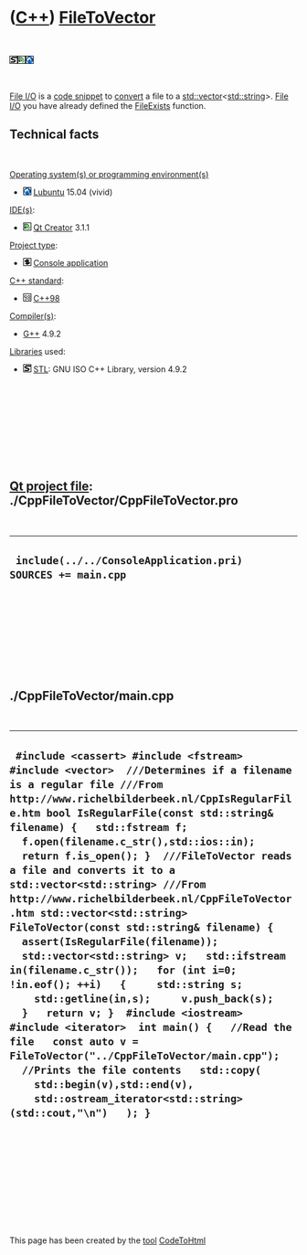 



 

 

 

 

 

([C++](Cpp.htm)) [FileToVector](CppFileToVector.htm)
====================================================

 

![STL](PicStl.png)![Qt
Creator](PicQtCreator.png)![Lubuntu](PicLubuntu.png)

 

[File I/O](CppFileIo.htm) is a [code snippet](CppCodeSnippets.htm) to
[convert](CppConvert.htm) a file to a
[std::vector](CppStdVector.htm)&lt;[std::string](CppStdString.htm)&gt;.
[File I/O](CppFileIo.htm) you have already defined the
[FileExists](CppFileExists.htm) function.

Technical facts
---------------

 

[Operating system(s) or programming environment(s)](CppOs.htm)

-   ![Lubuntu](PicLubuntu.png) [Lubuntu](CppLubuntu.htm) 15.04 (vivid)

[IDE(s)](CppIde.htm):

-   ![Qt Creator](PicQtCreator.png) [Qt Creator](CppQtCreator.htm) 3.1.1

[Project type](CppQtProjectType.htm):

-   ![console](PicConsole.png) [Console
    application](CppConsoleApplication.htm)

[C++ standard](CppStandard.htm):

-   ![C++98](PicCpp98.png) [C++98](Cpp98.htm)

[Compiler(s)](CppCompiler.htm):

-   [G++](CppGpp.htm) 4.9.2

[Libraries](CppLibrary.htm) used:

-   ![STL](PicStl.png) [STL](CppStl.htm): GNU ISO C++ Library, version
    4.9.2

 

 

 

 

 

[Qt project file](CppQtProjectFile.htm): ./CppFileToVector/CppFileToVector.pro
------------------------------------------------------------------------------

 

  ---------------------------------------------------------------
  ` include(../../ConsoleApplication.pri)  SOURCES += main.cpp`
  ---------------------------------------------------------------

 

 

 

 

 

./CppFileToVector/main.cpp
--------------------------

 

  -----------------------------------------------------------------------------------------------------------------------------------------------------------------------------------------------------------------------------------------------------------------------------------------------------------------------------------------------------------------------------------------------------------------------------------------------------------------------------------------------------------------------------------------------------------------------------------------------------------------------------------------------------------------------------------------------------------------------------------------------------------------------------------------------------------------------------------------------------------------------------------------------------------------------------------------------------------------------------------------------------------------------------------
  ` #include <cassert> #include <fstream> #include <vector>  ///Determines if a filename is a regular file ///From http://www.richelbilderbeek.nl/CppIsRegularFile.htm bool IsRegularFile(const std::string& filename) {   std::fstream f;   f.open(filename.c_str(),std::ios::in);   return f.is_open(); }  ///FileToVector reads a file and converts it to a std::vector<std::string> ///From http://www.richelbilderbeek.nl/CppFileToVector.htm std::vector<std::string> FileToVector(const std::string& filename) {   assert(IsRegularFile(filename));   std::vector<std::string> v;   std::ifstream in(filename.c_str());   for (int i=0; !in.eof(); ++i)   {     std::string s;     std::getline(in,s);     v.push_back(s);   }   return v; }  #include <iostream> #include <iterator>  int main() {   //Read the file   const auto v = FileToVector("../CppFileToVector/main.cpp");    //Prints the file contents   std::copy(     std::begin(v),std::end(v),     std::ostream_iterator<std::string>(std::cout,"\n")   ); }`
  -----------------------------------------------------------------------------------------------------------------------------------------------------------------------------------------------------------------------------------------------------------------------------------------------------------------------------------------------------------------------------------------------------------------------------------------------------------------------------------------------------------------------------------------------------------------------------------------------------------------------------------------------------------------------------------------------------------------------------------------------------------------------------------------------------------------------------------------------------------------------------------------------------------------------------------------------------------------------------------------------------------------------------------

 

 

 

 

 





 




This page has been created by the [tool](Tools.htm)
[CodeToHtml](ToolCodeToHtml.htm)
